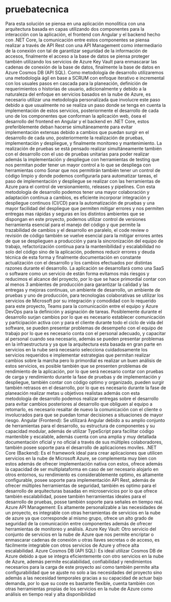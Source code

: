 # pruebatecnica

Para esta solución se piensa en una aplicación monolítica con una arquitectura basada en capas utilizando dos componentes para la interacción con la aplicación, el frontend con Angular y el backend hecho con .NET Core, la comunicación entre estos componentes se piensa realizar a través de API Rest con una API Management como intermediario de la conexión con tal de garantizar seguridad de la información de accesos, finalmente el acceso a la base de datos se piensa proteger también utilizando los servicios de Azure Key Vault para enmascarar las cadenas de conexión de la base de datos, finalmente la base de datos en Azure Cosmos DB (API SQL).
Como metodología de desarrollo utilizaremos una metodología ágil en base a SCRUM con enfoque iterativo e incremental con los usuales pasos en cascada para la planeación, definición de requerimientos o historias de usuario, adicionalmente y debido a la naturaleza del enfoque en servicios basados en la nube de Azure, es necesario utilizar una metodología personalizada que involucre este paso debido a que usualmente no se realiza un paso donde se tenga en cuenta la implementación de estos servicios, posteriormente el desarrollo de cada uno de los componentes que conforman la aplicación web, ósea el desarrollo del frontend en Angular y el backend en .NET Core, estos preferiblemente deban hacerse simultáneamente para evitar implementación extensas debido a cambios que puedan surgir en el desarrollo de cada uno, posteriormente la realización de pruebas, implementación y despliegue, y finalmente monitoreo y mantenimiento. La realización de pruebas se está pensado realizar simultáneamente también con el desarrollo con el uso de pruebas unitarias para poder realizar además la implementación y despliegue con herramientas de testing que nos permitan poder tener un mayor control a lo que se despliega con herramientas como Sonar que nos permitirán también tener un control de código limpio y donde podemos configurarla para automatizar tareas, el paso de implementación y despliegue se realizar con las herramientas de Azure para el control de versionamiento, releases y pipelines.
Con esta metodología de desarrollo podemos tener una mayor colaboración y adaptación continua a cambios, es eficiente incorporar integración y despliegue continuos (CI/CD) para la automatización de pruebas y una mayor facilidad del despliegue que permiten mitigar errores y nos permiten entregas mas rápidas y seguras en los distintos ambientes que se dispongan en este proyecto, podemos utilizar control de versiones herramienta esencial para el manejo del código y que permite la trazabilidad de cambios y el desarrollo en paralelo, el code review o revisión de código también se vuelve esencial para la mitigar errores antes de que se desplieguen a producción y para la sincronización del equipo de trabajo, refactorización continua para la mantenibilidad y escalabilidad no solo del código sino de la aplicación, podemos reducir errores y deuda técnica de esta forma y finalmente documentación en constante actualización con el desarrollo y los cambios efectuados por distintas razones durante el desarrollo.
La aplicación se desarrollará como una SaaS o software como un servicio de están forma evitamos más riesgos y reducimos el alcance del proyecto, por lo que se hace primordial contar con al menos 3 ambientes de producción para garantizar la calidad y las entregas y mejoras continuas, un ambiente de desarrollo, un ambiente de pruebas y uno de producción, para tecnologías colaborativas se utilizar los servicios de Microsoft por su integración y comodidad con lo requerido para este proyecto, Teams para la comunicación entre el equipo y Azure DevOps para la definición y asignación de tareas.
Posiblemente durante el desarrollo surjan cambios por lo que es necesario establecer comunicación y participación activa con y para el cliente durante todo el ciclo de vida del software, se pueden presentar problemas de desempeño con el equipo de trabajo por lo que es necesario conta con el personal adecuado, y capacitar al personal cuando sea necesario, además se pueden presentar problemas en la infraestructura y ya que la arquitectura esta basada en gran parte en servicios en la nube será necesario selecciona cuidadosamente los servicios requeridos e implementar estrategias que permitan realizar cambios sobre la marcha pero lo primordial es realizar un buen análisis de estos servicios, es posible también que se presenten problemas de rendimiento de la aplicación, por lo que será necesario contar con pruebas de carga y rendimiento durante la fase de pruebas y de implementación  y despliegue, también contar con código optimo y organizado, pueden surgir también retrasos en el desarrollo, por lo que es necesario durante la fase de planeación realizar metas u objetivos realistas además con esta metodología de desarrollo podemos realizar entregas sobre el desarrollo para evitar cambios posteriores al desarrollo que obliguen al equipo a retomarlo, es necesario resaltar de nuevo la comunicación con el cliente o involucrados para que se puedan tomar decisiones a situaciones de mayor riesgo.
Angular (Frontend): Se utilizará Angular debido a su amplio conjunto de herramientas para el desarrollo, su estructura de componentes y su capacidad modular, además de utilizar TypeScript para facilitar código mantenible y escalable, además cuenta con una amplia y muy detallada documentación oficial y no oficial a través de sus múltiples colaboradores, también posee soporte para el desarrollo de aplicaciones moviles.
.NET Core (Backend): Es el framework ideal para crear aplicaciones que utilicen servicios en la nube de Microsoft Azure, se complementa muy bien con estos además de ofrecer implementación nativa con estos,  ofrece además la capacidad de ser multiplataforma en caso de ser necesario alojarlo en otros entornos, su rendimiento es considerablemente optimo, es altamente configurable, posee soporte para implementación API Rest, además de ofrecer múltiples herramientas de seguridad, también es optimo para el desarrollo de arquitecturas basadas en microservicios por lo que ofrece también escalabilidad, posee también herramientas ideales para el desarrollo de pruebas, posse también soporte para señales en tiempo real.
Azure API Management: Es altamente personalizable a las necesidades de un proyecto, es integrable con otras herramientas de servicios en la nube de azure ya que corresponde al mismo grupo, ofrece un alto grado de seguridad de la comunicación entre componentes además de ofrecer herramientas de monitoreo y análisis.
Azure Key Vault: Otro servicio del conjunto de servicios en la nube de Azure que nos permite encriptar o enmascarar cadenas de conexión u otras llaves secretas o de acceso, es fácilmente integrable con otros servicios de Azure y ofrece alta escalabilidad.
Azure Cosmos DB (API SQL): Es ideal utilizar Cosmos DB de Azure debido a que se integra eficientemente con otro servicios en la nube de Azure, además permite escalabilidad, confiabilidad y rendimientos necesarios para la carga de este proyecto así como también permite alta configurabilidad que se ajuste no solo a las necesidades del proyecto sino además a las necesidad temporales gracias a su capacidad de actuar bajo demanda, por lo que su coste es bastante flexible, cuenta también con otras herramientas propias de los servicios en la nube de Azure como análisis en tiempo real y alta disponibilidad 
